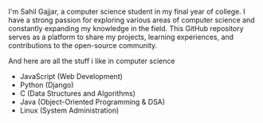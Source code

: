 I'm Sahil Gajjar, a computer science student in my final year of college. I have a strong passion for exploring various areas of computer science and constantly expanding my knowledge in the field. This GitHub repository serves as a platform to share my projects, learning experiences, and contributions to the open-source community.

And here are all the stuff i like in computer science

- JavaScript (Web Development)
- Python (Django)
- C (Data Structures and Algorithms)
- Java (Object-Oriented Programming & DSA)
- Linux (System Administration)


